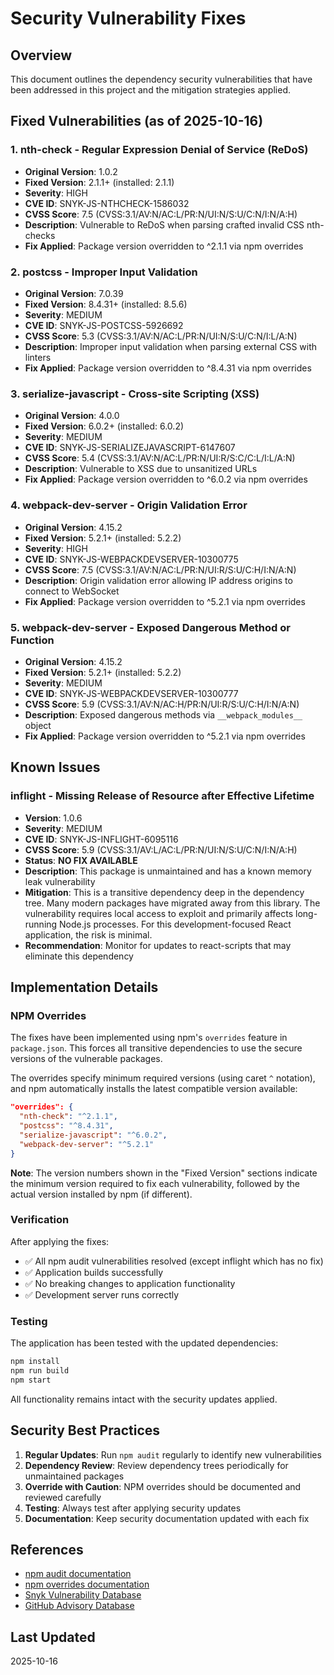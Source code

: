 # Security Vulnerability Fixes

## Overview

This document outlines the dependency security vulnerabilities that have been addressed in this project and the mitigation strategies applied.

## Fixed Vulnerabilities (as of 2025-10-16)

### 1. nth-check - Regular Expression Denial of Service (ReDoS)
- **Original Version**: 1.0.2
- **Fixed Version**: 2.1.1+ (installed: 2.1.1)
- **Severity**: HIGH
- **CVE ID**: SNYK-JS-NTHCHECK-1586032
- **CVSS Score**: 7.5 (CVSS:3.1/AV:N/AC:L/PR:N/UI:N/S:U/C:N/I:N/A:H)
- **Description**: Vulnerable to ReDoS when parsing crafted invalid CSS nth-checks
- **Fix Applied**: Package version overridden to ^2.1.1 via npm overrides

### 2. postcss - Improper Input Validation
- **Original Version**: 7.0.39
- **Fixed Version**: 8.4.31+ (installed: 8.5.6)
- **Severity**: MEDIUM
- **CVE ID**: SNYK-JS-POSTCSS-5926692
- **CVSS Score**: 5.3 (CVSS:3.1/AV:N/AC:L/PR:N/UI:N/S:U/C:N/I:L/A:N)
- **Description**: Improper input validation when parsing external CSS with linters
- **Fix Applied**: Package version overridden to ^8.4.31 via npm overrides

### 3. serialize-javascript - Cross-site Scripting (XSS)
- **Original Version**: 4.0.0
- **Fixed Version**: 6.0.2+ (installed: 6.0.2)
- **Severity**: MEDIUM
- **CVE ID**: SNYK-JS-SERIALIZEJAVASCRIPT-6147607
- **CVSS Score**: 5.4 (CVSS:3.1/AV:N/AC:L/PR:N/UI:R/S:C/C:L/I:L/A:N)
- **Description**: Vulnerable to XSS due to unsanitized URLs
- **Fix Applied**: Package version overridden to ^6.0.2 via npm overrides

### 4. webpack-dev-server - Origin Validation Error
- **Original Version**: 4.15.2
- **Fixed Version**: 5.2.1+ (installed: 5.2.2)
- **Severity**: HIGH
- **CVE ID**: SNYK-JS-WEBPACKDEVSERVER-10300775
- **CVSS Score**: 7.5 (CVSS:3.1/AV:N/AC:L/PR:N/UI:R/S:U/C:H/I:N/A:N)
- **Description**: Origin validation error allowing IP address origins to connect to WebSocket
- **Fix Applied**: Package version overridden to ^5.2.1 via npm overrides

### 5. webpack-dev-server - Exposed Dangerous Method or Function
- **Original Version**: 4.15.2
- **Fixed Version**: 5.2.1+ (installed: 5.2.2)
- **Severity**: MEDIUM
- **CVE ID**: SNYK-JS-WEBPACKDEVSERVER-10300777
- **CVSS Score**: 5.9 (CVSS:3.1/AV:N/AC:H/PR:N/UI:R/S:U/C:H/I:N/A:N)
- **Description**: Exposed dangerous methods via `__webpack_modules__` object
- **Fix Applied**: Package version overridden to ^5.2.1 via npm overrides

## Known Issues

### inflight - Missing Release of Resource after Effective Lifetime
- **Version**: 1.0.6
- **Severity**: MEDIUM
- **CVE ID**: SNYK-JS-INFLIGHT-6095116
- **CVSS Score**: 5.9 (CVSS:3.1/AV:L/AC:L/PR:N/UI:N/S:U/C:N/I:N/A:H)
- **Status**: **NO FIX AVAILABLE**
- **Description**: This package is unmaintained and has a known memory leak vulnerability
- **Mitigation**: This is a transitive dependency deep in the dependency tree. Many modern packages have migrated away from this library. The vulnerability requires local access to exploit and primarily affects long-running Node.js processes. For this development-focused React application, the risk is minimal.
- **Recommendation**: Monitor for updates to react-scripts that may eliminate this dependency

## Implementation Details

### NPM Overrides

The fixes have been implemented using npm's `overrides` feature in `package.json`. This forces all transitive dependencies to use the secure versions of the vulnerable packages.

The overrides specify minimum required versions (using caret `^` notation), and npm automatically installs the latest compatible version available:

```json
"overrides": {
  "nth-check": "^2.1.1",
  "postcss": "^8.4.31",
  "serialize-javascript": "^6.0.2",
  "webpack-dev-server": "^5.2.1"
}
```

**Note**: The version numbers shown in the "Fixed Version" sections indicate the minimum version required to fix each vulnerability, followed by the actual version installed by npm (if different).

### Verification

After applying the fixes:
- ✅ All npm audit vulnerabilities resolved (except inflight which has no fix)
- ✅ Application builds successfully
- ✅ No breaking changes to application functionality
- ✅ Development server runs correctly

### Testing

The application has been tested with the updated dependencies:
```bash
npm install
npm run build
npm start
```

All functionality remains intact with the security updates applied.

## Security Best Practices

1. **Regular Updates**: Run `npm audit` regularly to identify new vulnerabilities
2. **Dependency Review**: Review dependency trees periodically for unmaintained packages
3. **Override with Caution**: NPM overrides should be documented and reviewed carefully
4. **Testing**: Always test after applying security updates
5. **Documentation**: Keep security documentation updated with each fix

## References

- [npm audit documentation](https://docs.npmjs.com/cli/v8/commands/npm-audit)
- [npm overrides documentation](https://docs.npmjs.com/cli/v8/configuring-npm/package-json#overrides)
- [Snyk Vulnerability Database](https://security.snyk.io/)
- [GitHub Advisory Database](https://github.com/advisories)

## Last Updated

2025-10-16
